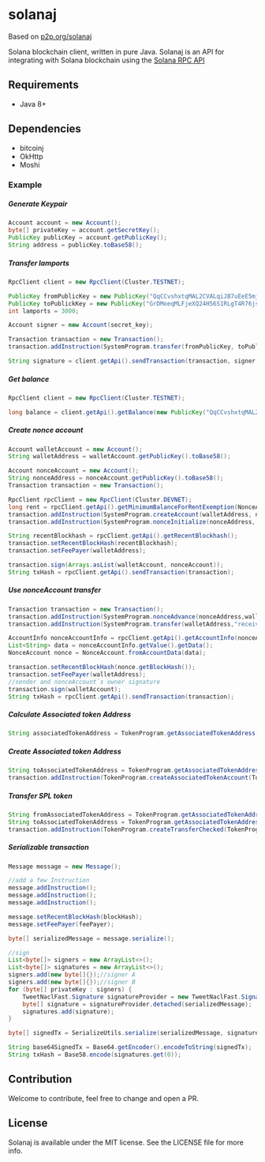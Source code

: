 # solanaj

Based on [p2p.org/solanaj](https://github.com/p2p-org/solanaj)

Solana blockchain client, written in pure Java.
Solanaj is an API for integrating with Solana blockchain using the [Solana RPC API](https://docs.solana.com/apps/jsonrpc-api)

## Requirements
- Java 8+

## Dependencies
- bitcoinj
- OkHttp
- Moshi

### Example

##### Generate Keypair

```java
Account account = new Account();
byte[] privateKey = account.getSecretKey();
PublicKey publicKey = account.getPublicKey();
String address = publicKey.toBase58();
```
##### Transfer lamports
```java
RpcClient client = new RpcClient(Cluster.TESTNET);

PublicKey fromPublicKey = new PublicKey("QqCCvshxtqMAL2CVALqiJB7uEeE5mjSPsseQdDzsRUo");
PublicKey toPublickKey = new PublicKey("GrDMoeqMLFjeXQ24H56S1RLgT4R76jsuWCd6SvXyGPQ5");
int lamports = 3000;

Account signer = new Account(secret_key);

Transaction transaction = new Transaction();
transaction.addInstruction(SystemProgram.transfer(fromPublicKey, toPublickKey, lamports));

String signature = client.getApi().sendTransaction(transaction, signer);
```

##### Get balance

```java
RpcClient client = new RpcClient(Cluster.TESTNET);

long balance = client.getApi().getBalance(new PublicKey("QqCCvshxtqMAL2CVALqiJB7uEeE5mjSPsseQdDzsRUo"));
```
##### Create nonce account
```java
Account walletAccount = new Account();
String walletAddress = walletAccount.getPublicKey().toBase58();

Account nonceAccount = new Account();
String nonceAddress = nonceAccount.getPublicKey().toBase58();
Transaction transaction = new Transaction();

RpcClient rpcClient = new RpcClient(Cluster.DEVNET);
long rent = rpcClient.getApi().getMinimumBalanceForRentExemption(NonceAccount.NONCE_ACCOUNT_LENGTH);
transaction.addInstruction(SystemProgram.createAccount(walletAddress, nonceAddress, rent, NonceAccount.NONCE_ACCOUNT_LENGTH, SystemProgram.PROGRAM_ID));
transaction.addInstruction(SystemProgram.nonceInitialize(nonceAddress, walletAddress));

String recentBlockhash = rpcClient.getApi().getRecentBlockhash();
transaction.setRecentBlockHash(recentBlockhash);
transaction.setFeePayer(walletAddress);

transaction.sign(Arrays.asList(walletAccount, nonceAccount));
String txHash = rpcClient.getApi().sendTransaction(transaction);
```
##### Use nonceAccount transfer 
```java
Transaction transaction = new Transaction();
transaction.addInstruction(SystemProgram.nonceAdvance(nonceAddress,walletAddress));
transaction.addInstruction(SystemProgram.transfer(walletAddress,"receiveAddress",1000000000L));

AccountInfo nonceAccountInfo = rpcClient.getApi().getAccountInfo(nonceAccount.getPublicKey());
List<String> data = nonceAccountInfo.getValue().getData();
NonceAccount nonce = NonceAccount.fromAccountData(data);

transaction.setRecentBlockHash(nonce.getBlockHash());
transaction.setFeePayer(walletAddress);
//sender and nonceAccount`s owner signature
transaction.sign(walletAccount);
String txHash = rpcClient.getApi().sendTransaction(transaction);
```

##### Calculate Associated token Address
```java
String associatedTokenAddress = TokenProgram.getAssociatedTokenAddress(TokenProgram.TOKEN_PROGRAM_ID, mintAddress, walletAddress);
```
##### Create Associated token Address
```java
String toAssociatedTokenAddress = TokenProgram.getAssociatedTokenAddress(TokenProgram.TOKEN_PROGRAM_ID, mint, to);
transaction.addInstruction(TokenProgram.createAssociatedTokenAccount(TokenProgram.TOKEN_PROGRAM_ID,mint,toAssociatedTokenAddress,to,from));
```

##### Transfer SPL token
```java
String fromAssociatedTokenAddress = TokenProgram.getAssociatedTokenAddress(TokenProgram.TOKEN_PROGRAM_ID, mint, from);
String toAssociatedTokenAddress = TokenProgram.getAssociatedTokenAddress(TokenProgram.TOKEN_PROGRAM_ID, mint, to);
transaction.addInstruction(TokenProgram.createTransferChecked(TokenProgram.TOKEN_PROGRAM_ID,fromAssociatedTokenAddress,mint,toAssociatedTokenAddress,from,new ArrayList<>(),value,decimals));
```

##### Serializable transaction
```java
Message message = new Message();

//add a few Instruction
message.addInstruction();
message.addInstruction();
message.addInstruction();

message.setRecentBlockHash(blockHash);
message.setFeePayer(feePayer);

byte[] serializedMessage = message.serialize();

//sign
List<byte[]> signers = new ArrayList<>();
List<byte[]> signatures = new ArrayList<>();
signers.add(new byte[]{});//signer A
signers.add(new byte[]{});//signer B
for (byte[] privateKey : signers) {
    TweetNaclFast.Signature signatureProvider = new TweetNaclFast.Signature(new byte[0],privateKey);
    byte[] signature = signatureProvider.detached(serializedMessage);
    signatures.add(signature);
}

byte[] signedTx = SerializeUtils.serialize(serializedMessage, signatures);

String base64SignedTx = Base64.getEncoder().encodeToString(signedTx);
String txHash = Base58.encode(signatures.get(0));
```

## Contribution

Welcome to contribute, feel free to change and open a PR.


## License

Solanaj is available under the MIT license. See the LICENSE file for more info.

